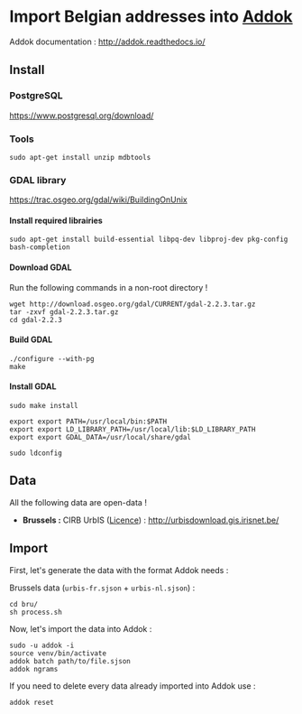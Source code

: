 # Import Belgian addresses into [Addok](https://github.com/addok/addok)

Addok documentation : <http://addok.readthedocs.io/>

## Install

### PostgreSQL

<https://www.postgresql.org/download/>

### Tools

    sudo apt-get install unzip mdbtools

### GDAL library

<https://trac.osgeo.org/gdal/wiki/BuildingOnUnix>

#### Install required librairies

    sudo apt-get install build-essential libpq-dev libproj-dev pkg-config bash-completion

#### Download GDAL

Run the following commands in a non-root directory !

    wget http://download.osgeo.org/gdal/CURRENT/gdal-2.2.3.tar.gz
    tar -zxvf gdal-2.2.3.tar.gz
    cd gdal-2.2.3

#### Build GDAL

    ./configure --with-pg
    make

#### Install GDAL

    sudo make install

    export export PATH=/usr/local/bin:$PATH
    export export LD_LIBRARY_PATH=/usr/local/lib:$LD_LIBRARY_PATH
    export export GDAL_DATA=/usr/local/share/gdal

    sudo ldconfig

## Data

All the following data are open-data !

- **Brussels :** CIRB UrbIS ([Licence](http://bric.brussels/en/our-solutions/urbis-solutions/Licence_Open_data_Fr_v4.pdf)) : <http://urbisdownload.gis.irisnet.be/>

## Import

First, let's generate the data with the format Addok needs :

Brussels data (`urbis-fr.sjson` + `urbis-nl.sjson`) :

    cd bru/
    sh process.sh

Now, let's import the data into Addok :

    sudo -u addok -i
    source venv/bin/activate
    addok batch path/to/file.sjson
    addok ngrams

If you need to delete every data already imported into Addok use :

    addok reset
